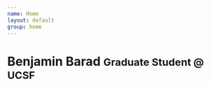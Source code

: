 ```yaml
---
name: Home
layout: default
group: home
---
```


# Benjamin Barad <small> Graduate Student @ UCSF </small>

